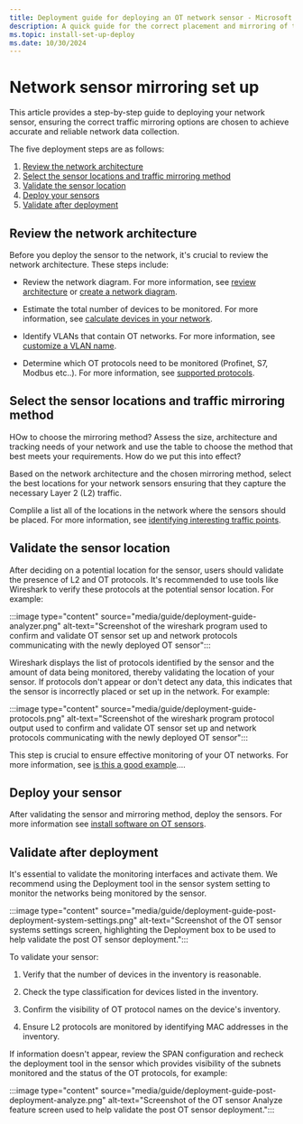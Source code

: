 ```yaml
---
title: Deployment guide for deploying an OT network sensor - Microsoft Defender for IoT
description: A quick guide for the correct placement and mirroring of the OT sensor in your network for Microsoft Defender for IoT.
ms.topic: install-set-up-deploy
ms.date: 10/30/2024
---
```


# Network sensor mirroring set up

This article provides a step-by-step guide to deploying your network sensor, ensuring the correct traffic mirroring options are chosen to achieve accurate and reliable network data collection.

The five deployment steps are as follows:

1. [Review the network architecture](#review-the-network-architecture)
1. [Select the sensor locations and traffic mirroring method](#select-the-sensor-locations-and-traffic-mirroring-method)
1. [Validate the sensor location](#validate-the-sensor-location)
1. [Deploy your sensors](#deploy-your-sensor)
1. [Validate after deployment](#validate-after-deployment)

## Review the network architecture

Before you deploy the sensor to the network, it's crucial to review the network architecture. These steps include:

- Review the network diagram. For more information, see [review architecture](../best-practices/understand-network-architecture.md) or [create a network diagram](../best-practices/plan-prepare-deploy.md#create-a-network-diagram).

- Estimate the total number of devices to be monitored. For more information, see [calculate devices in your network](../best-practices/plan-prepare-deploy.md#calculate-devices-in-your-network).

- Identify VLANs that contain OT networks. For more information, see [customize a VLAN name](../how-to-control-what-traffic-is-monitored.md#customize-a-vlan-name).

- Determine which OT protocols need to be monitored (Profinet, S7, Modbus etc..). For more information, see [supported protocols](../concept-supported-protocols.md).

## Select the sensor locations and traffic mirroring method

HOw to choose the mirroring method? Assess the size, architecture and tracking needs of your network and use the table to choose the method that best meets your requirements.
How do we put this into effect?

Based on the network architecture and the chosen mirroring method, select the best locations for your network sensors ensuring that they capture the necessary Layer 2 (L2) traffic.

Complile a list all of the locations in the network where the sensors should be placed. For more information, see [identifying interesting traffic points](../best-practices/understand-network-architecture.md#identifying-interesting-traffic-points).

## Validate the sensor location

After deciding on a potential location for the sensor, users should validate the presence of L2 and OT protocols. It's recommended to use tools like Wireshark to verify these protocols at the potential sensor location. For example:

:::image type="content" source="media/guide/deployment-guide-analyzer.png" alt-text="Screenshot of the wireshark program used to confirm and validate OT sensor set up and network protocols communicating with the newly deployed OT sensor":::

Wireshark displays the list of protocols identified by the sensor and the amount of data being monitored, thereby validating the location of your sensor. If protocols don't appear or don't detect any data, this indicates that the sensor is incorrectly placed or set up in the network. For example:

:::image type="content" source="media/guide/deployment-guide-protocols.png" alt-text="Screenshot of the wireshark program protocol output used to confirm and validate OT sensor set up and network protocols communicating with the newly deployed OT sensor":::

This step is crucial to ensure effective monitoring of your OT networks.  For more information, see [is this a good example](configure-mirror-span.md#validate-traffic-mirroring)....<!-- Theo is there a link for this? -->

## Deploy your sensor

After validating the sensor and mirroring method, deploy the sensors. For more information see [install software on OT sensors](../ot-deploy/install-software-ot-sensor.md).

## Validate after deployment

It's essential to validate the monitoring interfaces and activate<!-- --> them. We recommend using the Deployment tool in the sensor system setting to monitor the networks being monitored by the sensor.

:::image type="content" source="media/guide/deployment-guide-post-deployment-system-settings.png" alt-text="Screenshot of the OT sensor systems settings screen, highlighting the Deployment box to be used to help validate the post OT sensor deployment.":::

To validate your sensor:

1. Verify that the number of devices in the inventory is reasonable.

1. Check the type classification for devices listed in the inventory.

1. Confirm the visibility of OT protocol names on the device's inventory.

1. Ensure L2 protocols are monitored by identifying MAC addresses in the inventory.

If information doesn't appear, review the SPAN configuration and recheck the deployment tool in the sensor which provides visibility of the subnets monitored and the status of the OT protocols, for example:

:::image type="content" source="media/guide/deployment-guide-post-deployment-analyze.png" alt-text="Screenshot of the OT sensor Analyze feature screen used to help validate the post OT sensor deployment.":::
